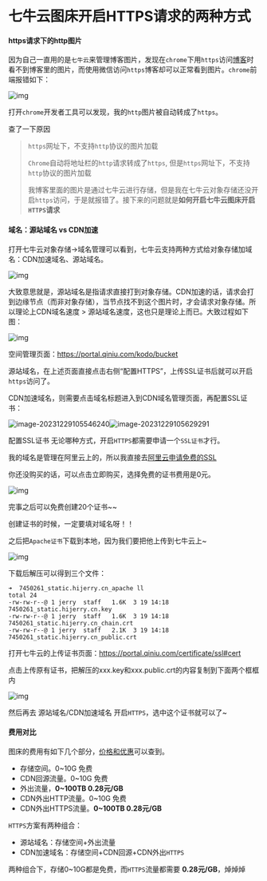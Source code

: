 # 七牛云图床开启HTTPS请求的两种方式

#### https请求下的http图片

因为自己一直用的是`七牛云`来管理博客图片，发现在`chrome`下用`https`访问[博客](https://blog.51automate.cn/)时看不到博客里的图片，而使用微信访问`https`博客却可以正常看到图片。`chrome`前端报错如下：

![img](http://biji.51automate.cn/blogs/img/202312291043830.png)

打开`chrome`开发者工具可以发现，我的`http`图片被自动转成了`https`。

查了一下原因 

> `https`网址下，不支持`http`协议的图片加载
>
> `Chrome`自动将地址栏的`http`请求转成了`https`, 但是`https`网址下，不支持`http`协议的图片加载
>
> 我博客里面的图片是通过七牛云进行存储，但是我在七牛云对象存储还没开启`https`访问，于是就报错了。接下来的问题就是**如何开启七牛云图床开启`HTTPS`请求**

#### 域名：源站域名 vs CDN加速

打开七牛云对象存储->域名管理可以看到，七牛云支持两种方式给对象存储加域名：CDN加速域名、源站域名。

![img](http://biji.51automate.cn/blogs/img/202312291045129.png)

大致意思就是，源站域名是指请求直接打到对象存储。CDN加速的话，请求会打到边缘节点（而非对象存储），当节点找不到这个图片时，才会请求对象存储。所以理论上CDN域名速度 > 源站域名速度，这也只是理论上而已。大致过程如下图：

![img](http://biji.51automate.cn/blogs/img/202312291045332.png)

空间管理页面：https://portal.qiniu.com/kodo/bucket

源站域名，在上述页面直接点击右侧“配置HTTPS”，上传SSL证书后就可以开启`https`访问了。

CDN加速域名，则需要点击域名标题进入到CDN域名管理页面，再配置SSL证书：

![image-20231229105546240](http://biji.51automate.cn/blogs/img/202312291055404.png)![image-20231229105629291](http://biji.51automate.cn/blogs/img/202312291056642.png)



配置SSL证书
无论哪种方式，开启`HTTPS`都需要申请一个`SSL证书`才行。

我的域名是管理在阿里云上的，所以我直接去[阿里云申请免费的SSL](https://yundun.console.aliyun.com/?spm=5176.12818093.ProductAndService--ali--widget-home-product-recent.dre2.409a16d0xv6VDP&p=cas#/certExtend/free)

你还没购买的话，可以点击立即购买，选择免费的证书费用是0元。

![img](http://biji.51automate.cn/blogs/img/202312291045927.png)

完事之后可以免费创建20个证书~~

创建证书的时候，一定要填对域名呀！！

之后把`Apache证书`下载到本地，因为我们要把他上传到七牛云上~

![img](http://biji.51automate.cn/blogs/img/202312291045212.png)

下载后解压可以得到三个文件：

```
➜  7450261_static.hijerry.cn_apache ll
total 24
-rw-rw-r--@ 1 jerry  staff   1.6K  3 19 14:18 7450261_static.hijerry.cn.key
-rw-rw-r--@ 1 jerry  staff   1.6K  3 19 14:18 7450261_static.hijerry.cn_chain.crt
-rw-rw-r--@ 1 jerry  staff   2.1K  3 19 14:18 7450261_static.hijerry.cn_public.crt

```

打开七牛云的上传证书页面：https://portal.qiniu.com/certificate/ssl#cert

点击上传原有证书，把解压的xxx.key和xxx.public.crt的内容复制到下面两个框框内

![img](http://biji.51automate.cn/blogs/img/202312291046543.png)

然后再去 源站域名/CDN加速域名 开启`HTTPS`，选中这个证书就可以了~

#### 费用对比

图床的费用有如下几个部分，[价格和优惠](https://portal.qiniu.com/financial/price?product=kodo)可以查到。

- 存储空间。0~10G 免费
- CDN回源流量。0~10G 免费
- 外出流量，**0~100TB 0.28元/GB**
- CDN外出HTTP流量。0~10G 免费
- CDN外出HTTPS流量。**0~100TB 0.28元/GB**

`HTTPS`方案有两种组合：

- 源站域名：存储空间+外出流量
- CDN加速域名：存储空间+CDN回源+CDN外出`HTTPS`

两种组合下，存储0~10G都是免费，而`HTTPS`流量都需要 **0.28元/GB**，焯焯焯

